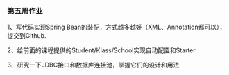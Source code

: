 ### 第五周作业

1、写代码实现Spring Bean的装配，方式越多越好（XML、Annotation都可以），提交到Github.


2、给前面的课程提供的Student/Klass/School实现自动配置和Starter



3、研究一下JDBC接口和数据库连接池，掌握它们的设计和用法